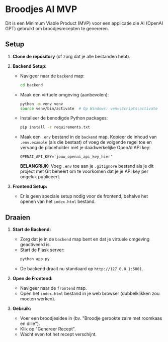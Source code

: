 # Broodjes AI MVP

Dit is een Minimum Viable Product (MVP) voor een applicatie die AI (OpenAI GPT) gebruikt om broodjesrecepten te genereren.

## Setup

1.  **Clone de repository** (of zorg dat je alle bestanden hebt).

2.  **Backend Setup:**
    *   Navigeer naar de `backend` map:
        ```bash
        cd backend
        ```
    *   Maak een virtuele omgeving (aanbevolen):
        ```bash
        python -m venv venv
        source venv/bin/activate  # Op Windows: venv\Scripts\activate
        ```
    *   Installeer de benodigde Python packages:
        ```bash
        pip install -r requirements.txt
        ```
    *   Maak een `.env` bestand in de `backend` map. Kopieer de inhoud van `.env.example` (als die bestaat) of voeg de volgende regel toe en vervang de placeholder met je daadwerkelijke OpenAI API key:
        ```
        OPENAI_API_KEY='jouw_openai_api_key_hier'
        ```
        **BELANGRIJK:** Voeg `.env` toe aan je `.gitignore` bestand als je dit project met Git beheert om te voorkomen dat je je API key per ongeluk publiceert.

3.  **Frontend Setup:**
    *   Er is geen speciale setup nodig voor de frontend, behalve het openen van het `index.html` bestand.

## Draaien

1.  **Start de Backend:**
    *   Zorg dat je in de `backend` map bent en dat je virtuele omgeving geactiveerd is.
    *   Start de Flask server:
        ```bash
        python app.py
        ```
    *   De backend draait nu standaard op `http://127.0.0.1:5001`.

2.  **Open de Frontend:**
    *   Navigeer naar de `frontend` map.
    *   Open het `index.html` bestand in je web browser (dubbelklikken zou moeten werken).

3.  **Gebruik:**
    *   Voer een broodjesidee in (bv. "Broodje gerookte zalm met roomkaas en dille").
    *   Klik op "Genereer Recept".
    *   Wacht even tot het recept verschijnt.
